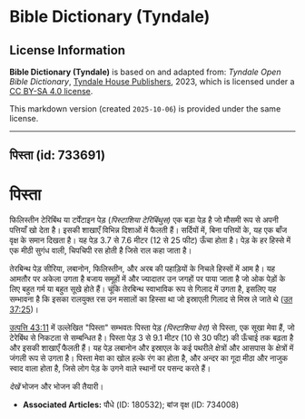 # Bible Dictionary (Tyndale)

## License Information

**Bible Dictionary (Tyndale)** is based on and adapted from: _Tyndale Open Bible Dictionary_, [Tyndale House Publishers](https://tyndaleopenresources.com/), 2023, which is licensed under a [CC BY-SA 4.0 license](https://creativecommons.org/licenses/by-sa/4.0/legalcode.en).

This markdown version (created `2025-10-06`) is provided under the same license.



--------------------------------

## पिस्ता (id: 733691)

पिस्ता
======

फिलिस्तीन टेरिबिंथ या टर्पेंटाइन पेड़ (*पिस्टाशिया टेरिबिंथुस)* एक बड़ा पेड़ है जो मौसमी रूप से अपनी पत्तियाँ खो देता है। इसकी शाखाएँ विभिन्न दिशाओं में फैलती हैं। सर्दियों में, बिना पत्तियों के, यह एक बाँज वृक्ष के समान दिखता है। यह पेड़ 3\.7 से 7\.6 मीटर (12 से 25 फीट) ऊँचा होता है। पेड़ के हर हिस्से में एक मीठी सुगंध वाली, चिपचिपी रस होती है जिसे राल कहा जाता है।

तेरबिन्थ पेड़ सीरिया, लबानोन, फिलिस्तीन, और अरब की पहाड़ियों के निचले हिस्सों में आम है। यह आमतौर पर अकेला उगता है बजाय समूहों में और ज्यादातर उन जगहों पर पाया जाता है जो ओक पेड़ों के लिए बहुत गर्म या बहुत सूखे होते हैं। चूंकि तेरबिन्थ स्वाभाविक रूप से गिलाद में उगता है, इसलिए यह सम्भावना है कि इसका रालयुक्त रस उन मसालों का हिस्सा था जो इस्राएली गिलाद से मिस्र ले जाते थे ([उत 37:25](https://ref.ly/Gen37:25))।

[उत्पत्ति 43:11](https://ref.ly/Gen43:11) में उल्लेखित "पिस्ता" सम्भवतः पिस्ता पेड़ *(पिस्टाशिया वेरा)* से पिस्ता, एक सूखा मेवा हैं, जो टेरेबिंथ से निकटता से सम्बन्धित है। पिस्ता पेड़ 3 से 9\.1 मीटर (10 से 30 फीट) की ऊँचाई तक बढ़ता है और इसकी शाखाएँ फैलती हैं। यह पेड़ लबानोन और इस्राएल के कई पथरीले क्षेत्रों और आसपास के क्षेत्रों में जंगली रूप से उगता है। पिस्ता मेवा का खोल हल्के रंग का होता है, और अन्दर का गूदा मीठा और नाजुक स्वाद वाला होता है, जिसे लोग पेड़ के उगने वाले स्थानों पर पसन्द करते हैं।

*देखें* भोजन और भोजन की तैयारी।

* **Associated Articles:** पौधे (ID: 180532); बांज वृक्ष  (ID: 734008)

